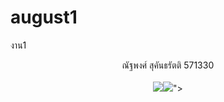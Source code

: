 # august1
งาน1
<html> 
<head> 
</head> 
<body> 
<CENTER> ณัฐพงศ์ สุคันธรัตติ
571330 <CENTER> <br> 
<img src="<a href="[url=http://www.mx7.com/view2/A4XkeLdILup61ddJ][img]http://www.mx7.com/i/0f2/dnQQGF.png[/img][/url]
target="_blank"><img border="0" src= [url=http://www.mx7.com/view2/A4XkeLdILup61ddJ][img]http://www.mx7.com/t/0f2/dnQQGF.png[/img][/url]
" /></a>"> </img> 
</body> 
</html>
